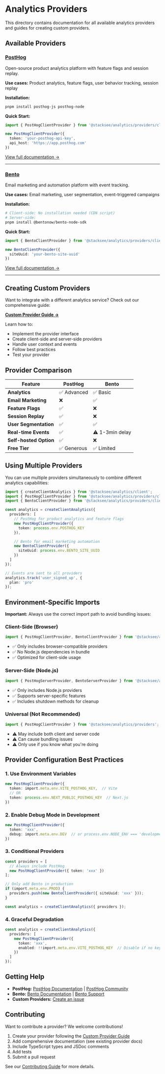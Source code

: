 # Analytics Providers

This directory contains documentation for all available analytics providers and guides for creating custom providers.

## Available Providers

### [PostHog](./posthog.md)
Open-source product analytics platform with feature flags and session replay.

**Use cases:** Product analytics, feature flags, user behavior tracking, session replay

**Installation:**
```bash
pnpm install posthog-js posthog-node
```

**Quick Start:**
```typescript
import { PostHogClientProvider } from '@stacksee/analytics/providers/client';

new PostHogClientProvider({
  token: 'your-posthog-api-key',
  api_host: 'https://app.posthog.com'
})
```

[View full documentation →](./posthog.md)

---

### [Bento](./bento.md)
Email marketing and automation platform with event tracking.

**Use cases:** Email marketing, user segmentation, event-triggered campaigns

**Installation:**
```bash
# Client-side: No installation needed (CDN script)
# Server-side:
pnpm install @bentonow/bento-node-sdk
```

**Quick Start:**
```typescript
import { BentoClientProvider } from '@stacksee/analytics/providers/client';

new BentoClientProvider({
  siteUuid: 'your-bento-site-uuid'
})
```

[View full documentation →](./bento.md)

---

## Creating Custom Providers

Want to integrate with a different analytics service? Check out our comprehensive guide:

**[Custom Provider Guide →](./custom-providers.md)**

Learn how to:
- Implement the provider interface
- Create client-side and server-side providers
- Handle user context and events
- Follow best practices
- Test your provider

## Provider Comparison

| Feature | PostHog | Bento |
|---------|---------|-------|
| **Analytics** | ✅ Advanced | ✅ Basic |
| **Email Marketing** | ❌ | ✅ |
| **Feature Flags** | ✅ | ❌ |
| **Session Replay** | ✅ | ❌ |
| **User Segmentation** | ✅ | ✅ |
| **Real-time Events** | ✅ | ⚠️ 1-3min delay |
| **Self-hosted Option** | ✅ | ❌ |
| **Free Tier** | ✅ Generous | ✅ Limited |

## Using Multiple Providers

You can use multiple providers simultaneously to combine different analytics capabilities:

```typescript
import { createClientAnalytics } from '@stacksee/analytics/client';
import { PostHogClientProvider } from '@stacksee/analytics/providers/client';
import { BentoClientProvider } from '@stacksee/analytics/providers/client';

const analytics = createClientAnalytics({
  providers: [
    // PostHog for product analytics and feature flags
    new PostHogClientProvider({
      token: process.env.POSTHOG_KEY
    }),

    // Bento for email marketing automation
    new BentoClientProvider({
      siteUuid: process.env.BENTO_SITE_UUID
    })
  ]
});

// Events are sent to all providers
analytics.track('user_signed_up', {
  plan: 'pro'
});
```

## Environment-Specific Imports

**Important:** Always use the correct import path to avoid bundling issues:

### Client-Side (Browser)
```typescript
import { PostHogClientProvider, BentoClientProvider } from '@stacksee/analytics/providers/client';
```
- ✅ Only includes browser-compatible providers
- ✅ No Node.js dependencies in bundle
- ✅ Optimized for client-side usage

### Server-Side (Node.js)
```typescript
import { PostHogServerProvider, BentoServerProvider } from '@stacksee/analytics/providers/server';
```
- ✅ Only includes Node.js providers
- ✅ Supports server-specific features
- ✅ Includes shutdown methods for cleanup

### Universal (Not Recommended)
```typescript
import { PostHogClientProvider } from '@stacksee/analytics/providers';
```
- ⚠️ May include both client and server code
- ⚠️ Can cause bundling issues
- ⚠️ Only use if you know what you're doing

## Provider Configuration Best Practices

### 1. Use Environment Variables
```typescript
new PostHogClientProvider({
  token: import.meta.env.VITE_POSTHOG_KEY,  // Vite
  // OR
  token: process.env.NEXT_PUBLIC_POSTHOG_KEY  // Next.js
})
```

### 2. Enable Debug Mode in Development
```typescript
new PostHogClientProvider({
  token: 'xxx',
  debug: import.meta.env.DEV  // or process.env.NODE_ENV === 'development'
})
```

### 3. Conditional Providers
```typescript
const providers = [
  // Always include PostHog
  new PostHogClientProvider({ token: 'xxx' })
];

// Only add Bento in production
if (import.meta.env.PROD) {
  providers.push(new BentoClientProvider({ siteUuid: 'xxx' }));
}

const analytics = createClientAnalytics({ providers });
```

### 4. Graceful Degradation
```typescript
const analytics = createClientAnalytics({
  providers: [
    new PostHogClientProvider({
      token: 'xxx',
      enabled: !!import.meta.env.VITE_POSTHOG_KEY  // Disable if no key
    })
  ]
});
```

## Getting Help

- **PostHog:** [PostHog Documentation](https://posthog.com/docs) | [PostHog Community](https://posthog.com/questions)
- **Bento:** [Bento Documentation](https://docs.bentonow.com/) | [Bento Support](https://bentonow.com/support)
- **Custom Providers:** [Create an issue](https://github.com/stackseehq/analytics/issues)

## Contributing

Want to contribute a provider? We welcome contributions!

1. Create your provider following the [Custom Provider Guide](./custom-providers.md)
2. Add comprehensive documentation (see existing provider docs)
3. Include TypeScript types and JSDoc comments
4. Add tests
5. Submit a pull request

See our [Contributing Guide](../../CONTRIBUTING.md) for more details.
